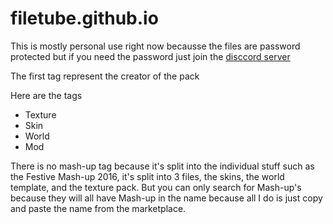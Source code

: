 # filetube.github.io

This is mostly personal use right now becausse the files are password protected but if you need the password just join the [disccord server](https://discord.gg/H8XDstGhpR)

The first tag represent the creator of the pack

Here are the tags
- Texture
- Skin
- World
- Mod

There is no mash-up tag because it's split into the individual stuff such as the Festive Mash-up 2016, it's split into 3 files, the skins, the world template, and the texture pack. But you can only search for Mash-up's because they will all have Mash-up in the name because all I do is just copy and paste the name from the marketplace.
